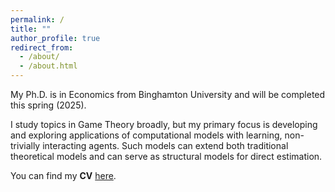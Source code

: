 ```yaml
---
permalink: /
title: ""
author_profile: true
redirect_from: 
  - /about/
  - /about.html
---
```


My Ph.D. is in Economics from Binghamton University and will be completed this spring (2025).

I study topics in Game Theory broadly, but my primary focus is developing and exploring applications of computational models with learning, non-trivially interacting agents. Such models can extend both traditional theoretical models and can serve as structural models for direct estimation.

You can find my <b>CV</b> [here](https://chriszosh1.github.io/files/CV_ChrisZosh.pdf).